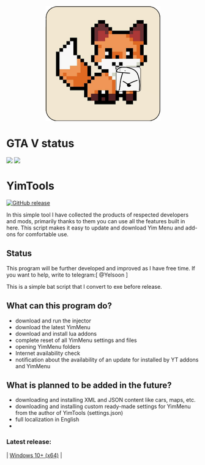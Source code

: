 <p align="center">
  <img width="300" alt="YimTools logo" src="assets/logo.png">
</p>

# GTA V status
![](https://img.shields.io/badge/dynamic/json?color=ffab00&label=Online%20Version&query=%24.game.online&url=https%3A%2F%2Fraw.githubusercontent.com%2FYimMenu%2FYimMenu%2Fmaster%2Fmetadata.json&style=flat-square&labelColor=000000) ![](https://img.shields.io/badge/dynamic/json?color=ffab00&label=Game%20Build&query=%24.game.build&url=https%3A%2F%2Fraw.githubusercontent.com%2FYimMenu%2FYimMenu%2Fmaster%2Fmetadata.json&style=flat-square&labelColor=000000)

# YimTools

[![GitHub release](https://img.shields.io/github/v/release/FluffyFox337/YimTools?display_name=release)](https://github.com/FluffyFox337/YimTools/releases/latest)

In this simple tool I have collected the products of respected developers and mods, primarily thanks to them you can use all the features built in here.
This script makes it easy to update and download Yim Menu and add-ons for comfortable use.

## Status
This program will be further developed and improved as I have free time. If you want to help, write to telegram:[ @Yelsoon ]

This is a simple bat script that I convert to exe before release.

## What can this program do?
* download and run the injector
* download the latest YimMenu
* download and install lua addons
* complete reset of all YimMenu settings and files
* opening YimMenu folders
* Internet availability check
* notification about the availability of an update for installed by YT addons and YimMenu

## What is planned to be added in the future?
* downloading and installing XML and JSON content like cars, maps, etc.
* downloading and installing custom ready-made settings for YimMenu from the author of YimTools (settings.json)
* full localization in English
* 

### Latest release:
| [Windows 10+ (x64)](https://github.com/FluffyFox337/YimTools/releases/download/latest/YimTools_alfa.exe) |
